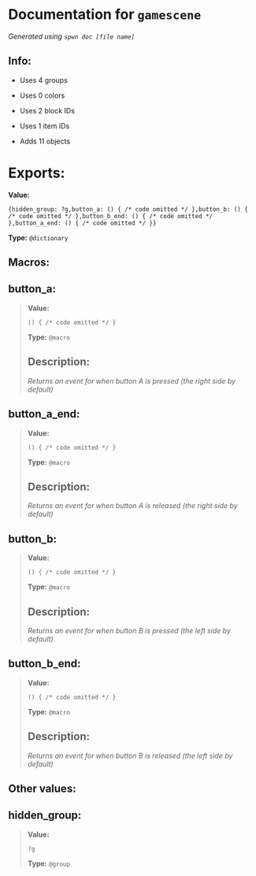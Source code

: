# Documentation for `gamescene`
_Generated using `spwn doc [file name]`_
## Info:

- Uses 4 groups
- Uses 0 colors
- Uses 2 block IDs
- Uses 1 item IDs

- Adds 11 objects
# Exports:
 **Value:**
```spwn
{hidden_group: ?g,button_a: () { /* code omitted */ },button_b: () { /* code omitted */ },button_b_end: () { /* code omitted */ },button_a_end: () { /* code omitted */ }}
```
**Type:** `@dictionary`

## Macros:

## **button\_a**:

> **Value:**
>```spwn
>() { /* code omitted */ }
>```
>**Type:** `@macro`
>## Description:
> _Returns an event for when button A is pressed (the right side by default)_
>

## **button\_a\_end**:

> **Value:**
>```spwn
>() { /* code omitted */ }
>```
>**Type:** `@macro`
>## Description:
> _Returns an event for when button A is released (the right side by default)_
>

## **button\_b**:

> **Value:**
>```spwn
>() { /* code omitted */ }
>```
>**Type:** `@macro`
>## Description:
> _Returns an event for when button B is pressed (the left side by default)_
>

## **button\_b\_end**:

> **Value:**
>```spwn
>() { /* code omitted */ }
>```
>**Type:** `@macro`
>## Description:
> _Returns an event for when button B is released (the left side by default)_
>
## Other values:

## **hidden\_group**:

> **Value:**
>```spwn
>?g
>```
>**Type:** `@group`
>
